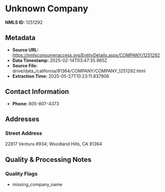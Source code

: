 # Unknown Company

**NMLS ID:** 1251292

## Metadata
- **Source URL:** https://nmlsconsumeraccess.org/EntityDetails.aspx/COMPANY/1251292
- **Data Timestamp:** 2025-02-14T03:47:35.965Z
- **Source File:** drive/data_/california/91364/COMPANY/COMPANY_1251292.html
- **Extraction Time:** 2025-05-27T10:23:11.837906

## Contact Information
- **Phone:** 805-807-4373

## Addresses
### Street Address
22817 Ventura #934; Woodland Hills, CA 91364

## Quality & Processing Notes
### Quality Flags
- missing_company_name

